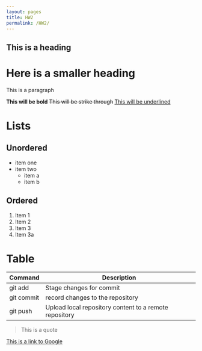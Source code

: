 ```yaml
---
layout: pages
title: HW2
permalink: /HW2/
---
```

## This is a heading

# Here is a smaller heading

This is a paragraph

**This will be bold** ~~This will be strike through~~ <u>This will be underlined</u>

# Lists

## Unordered

- item one
- item two
    - item a
    - item b

## Ordered

1. Item 1
2. Item 2
3. Item 3
4. Item 3a

# Table

| Command | Description |
|---------|------------- |
| git add | Stage changes for commit |
| git commit | record changes to the repository |
| git push | Upload local repository content to a remote repository |

> This is a quote

[This is a link to Google](https://www.google.com/)
